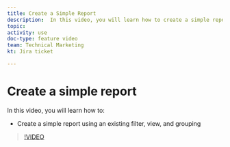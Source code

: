 ```yaml
---
title: Create a Simple Report
description:  In this video, you will learn how to create a simple report using an existing filter, view, and grouping in [!DNL Adobe Workfront].
topic: 
activity: use
doc-type: feature video
team: Technical Marketing
kt: Jira ticket 

---
```

# Create a simple report

In this video, you will learn how to:

* Create a simple report using an existing filter, view, and grouping

>[!VIDEO](https://video.tv.adobe.com/v/335153/?quality=12)
